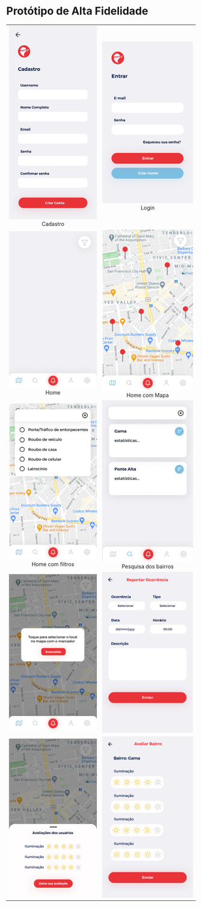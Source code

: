 # Protótipo de Alta Fidelidade

| | |
|:-------------------------:|:-------------------------:|
|![Cadastro](../images/prototype/Cadastro.png) Cadastro |![Login](../images/prototype/Login.png) Login |
|![Home](../images/prototype/Home.png) Home |![HomeMapa](../images/prototype/Home_Mapa.png) Home com Mapa |
|![Home Filtros](../images/prototype/Tela_dos_Filtros.png) Home com filtros |![Pesquisa](../images/prototype/Tela_de_Classificacoes.png) Pesquisa dos bairros |
|![Reportar](../images/prototype/Reportar.png) |![Reportar 2](../images/prototype/Reportar_2.png) |
|![Visualizar Bairro](../images/prototype/Visualizar_Bairro.png) |![Avaliar Bairro](../images/prototype/Avaliar_Bairro.png) |